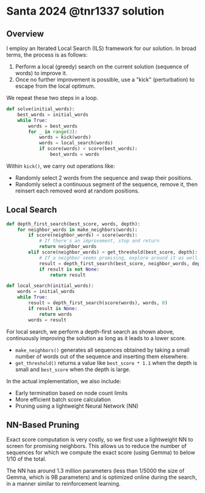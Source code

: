 # Santa 2024 @tnr1337 solution

## Overview

I employ an Iterated Local Search (ILS) framework for our solution. In broad terms, the process is as follows:

1. Perform a local (greedy) search on the current solution (sequence of words) to improve it.
2. Once no further improvement is possible, use a "kick" (perturbation) to escape from the local optimum.

We repeat these two steps in a loop.

```python
def solve(initial_words):
    best_words = initial_words
    while True:
        words = best_words
        for _ in range(3):
            words = kick(words)
            words = local_search(words)
            if score(words) < score(best_words):
                best_words = words
```

Within `kick()`, we carry out operations like:

- Randomly select 2 words from the sequence and swap their positions.
- Randomly select a continuous segment of the sequence, remove it, then reinsert each removed word at random positions.

## Local Search

```python
def depth_first_search(best_score, words, depth):
    for neighbor_words in make_neighbors(words):
        if score(neighbor_words) < score(words):
            # If there's an improvement, stop and return
            return neighbor_words
        elif score(neighbor_words) < get_threshold(best_score, depth):
            # If a neighbor seems promising, explore around it as well
            result = depth_first_search(best_score, neighbor_words, depth + 1)
            if result is not None:
                return result

def local_search(initial_words):
    words = initial_words
    while True:
        result = depth_first_search(score(words), words, 0)
        if result is None:
            return words
        words = result
```

For local search, we perform a depth-first search as shown above, continuously improving the solution as long as it leads to a lower score.

- `make_neighbors()` generates all sequences obtained by taking a small number of words out of the sequence and inserting them elsewhere.
- `get_threshold()` returns a value like `best_score * 1.1` when the depth is small and `best_score` when the depth is large.

In the actual implementation, we also include:
- Early termination based on node count limits
- More efficient batch score calculation
- Pruning using a lightweight Neural Network (NN)

## NN-Based Pruning

Exact score computation is very costly, so we first use a lightweight NN to screen for promising neighbors. This allows us to reduce the number of sequences for which we compute the exact score (using Gemma) to below 1/10 of the total.

The NN has around 1.3 million parameters (less than 1/5000 the size of Gemma, which is 9B parameters) and is optimized online during the search, in a manner similar to reinforcement learning.
